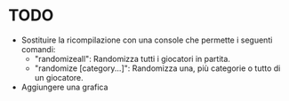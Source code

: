 # TODO
- Sostituire la ricompilazione con una console che permette i seguenti comandi:
  - "randomizeall": Randomizza tutti i giocatori in partita.
  - "randomize <player> [category...]": Randomizza una, più categorie o tutto di un giocatore.
- Aggiungere una grafica